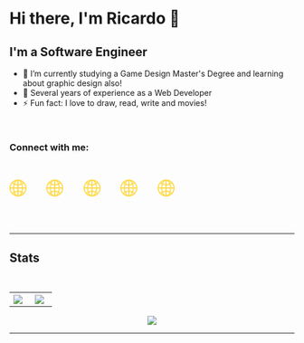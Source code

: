 # Hi there, I'm Ricardo 👋

## I'm a Software Engineer

- 🌱 I’m currently studying a Game Design Master's Degree and learning about graphic design also!
- 👯 Several years of experience as a Web Developer
- ⚡ Fun fact: I love to draw, read, write and movies!

<br/>

### Connect with me:

<br/>

<p align="center">

[<img width="30px" src="https://raw.githubusercontent.com/ricardomarsanc/ricardomarsanc/master/assets/web.svg" />][website]
&nbsp;
&nbsp;
&nbsp;
&nbsp;
[<img width="30px" src="https://raw.githubusercontent.com/ricardomarsanc/ricardomarsanc/master/assets/web.svg" />][website]
&nbsp;
&nbsp;
&nbsp;
&nbsp;
[<img width="30px" src="https://raw.githubusercontent.com/ricardomarsanc/ricardomarsanc/master/assets/web.svg" />][website]
&nbsp;
&nbsp;
&nbsp;
&nbsp;
[<img width="30px" src="https://raw.githubusercontent.com/ricardomarsanc/ricardomarsanc/master/assets/web.svg" />][website]
&nbsp;
&nbsp;
&nbsp;
&nbsp;
[<img width="30px" src="https://raw.githubusercontent.com/ricardomarsanc/ricardomarsanc/master/assets/web.svg" />][website]

</p>

<!--<p align="center">
<a href="https://ricardomarsanc.github.io">
    <img height="30px" src="https://raw.githubusercontent.com/ricardomarsanc/ricardomarsanc/master/assets/web.svg">
</a>
&nbsp;
&nbsp;
&nbsp;
&nbsp;
<a href="https://twitter.com/msRicar12">
    <img height="30px" src="https://raw.githubusercontent.com/ricardomarsanc/ricardomarsanc/master/assets/twitter.svg">
</a>
&nbsp;
&nbsp;
&nbsp;
&nbsp;
<a href="https://www.instagram.com/ricardoms_97/">
    <img height="30px" src="https://raw.githubusercontent.com/ricardomarsanc/ricardomarsanc/master/assets/instagram.svg">
</a>
&nbsp;
&nbsp;
&nbsp;
&nbsp;
<a href="https://www.linkedin.com/in/ricardo-martin-sanchez/">
    <img height="30px" src="https://raw.githubusercontent.com/ricardomarsanc/ricardomarsanc/master/assets/linkedin.svg">
</a>
&nbsp;
&nbsp;
&nbsp;
&nbsp;
<a href="https://forseragames.wordpress.com/">
    <img height="30px" src="https://raw.githubusercontent.com/ricardomarsanc/ricardomarsanc/master/assets/forsera.svg">
</a>
</p>

<br/>
<br />

### Languages and Tools:

<br />

<p align="center">
<img height="30px" src="https://img.shields.io/badge/-ReactJs-333333?logo=react&logoColor=white&style=for-the-badge">
<img height="30px" src="https://img.shields.io/badge/-JavaScript-333333?logo=javascript&logoColor=white&style=for-the-badge">
<img height="30px" src="https://img.shields.io/badge/-TypeScript-333333?logo=typescript&logoColor=white&style=for-the-badge">
<img height="30px" src="https://img.shields.io/badge/-Unity-333333?logo=unity&logoColor=white&style=for-the-badge">
<img height="30px" src="https://img.shields.io/badge/-Visual%20Studio%20Code-333333?logo=visualstudiocode&logoColor=white&style=for-the-badge">
<img height="30px" src="https://img.shields.io/badge/-Vuejs-333333?logo=vuedotjs&logoColor=white&style=for-the-badge">
<img height="30px" src="https://img.shields.io/badge/-Angular-333333?logo=angular&logoColor=white&style=for-the-badge">
<img height="30px" src="https://img.shields.io/badge/-Angular%20JS-333333?logo=angularjs&logoColor=white&style=for-the-badge">
<img height="30px" src="https://img.shields.io/badge/-Java-333333?logo=java&logoColor=white&style=for-the-badge">
<img height="30px" src="https://img.shields.io/badge/-CSS-333333?logo=css3&logoColor=white&style=for-the-badge">
<img height="30px" src="https://img.shields.io/badge/-HTML-333333?logo=html5&logoColor=white&style=for-the-badge">
<img height="30px" src="https://img.shields.io/badge/-jquery-333333?logo=jquery&logoColor=white&style=for-the-badge">
<img height="30px" src="https://img.shields.io/badge/-bootstrap-333333?logo=bootstrap&logoColor=white&style=for-the-badge">
<img height="30px" src="https://img.shields.io/badge/-three%20js-333333?logo=threedotjs&logoColor=white&style=for-the-badge">
<img height="30px" src="https://img.shields.io/badge/-git-333333?logo=git&logoColor=white&style=for-the-badge">
<img height="30px" src="https://img.shields.io/badge/-c%20sharp-333333?logo=csharp&logoColor=white&style=for-the-badge">
<img height="30px" src="https://img.shields.io/badge/-illustrator-333333?logo=adobeillustrator&logoColor=white&style=for-the-badge">

</p>-->

<br />
<br />

---

## Stats

<br />

<table width="100%" border="0">
 <tr align="center">
    <td width="40%">
        <img align="center" src="https://github-readme-stats.vercel.app/api/top-langs/?username=ricardomarsanc"/>
    </td>
    <td>
        <img align="center" src="https://github-readme-stats.vercel.app/api?username=ricardomarsanc&show_icons=true"/>
    </td>
 </tr>
</table>

<p align="center">
    <img align="center" src="https://github-readme-stats.vercel.app/api/wakatime?username=ricardomarsanc"/>
</p>

<!-- [![Top Langs](https://github-readme-stats.vercel.app/api/top-langs/?username=ricardomarsanc)](https://github.com/ricardomarsanc/github-readme-stats) -->

---

[website]: https://ricardomarsanc.github.io
[twitter]: https://twitter.com/msRicar12
[instagram]: https://instagram.com/ricardoms_97
[linkedin]: https://linkedin.com/in/ricardo-martin-sanchez
[blog]: https://forseragames.wordpress.com/
